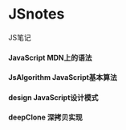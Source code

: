 # JSnotes
JS笔记

#### JavaScript MDN上的语法

#### JsAlgorithm JavaScript基本算法

#### design JavaScript设计模式

#### deepClone 深拷贝实现
